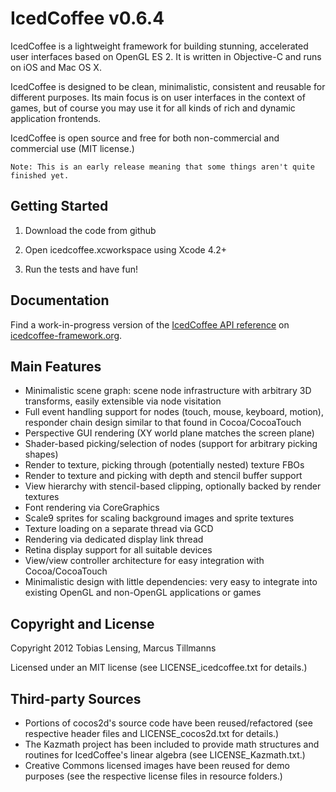 IcedCoffee v0.6.4
=================

IcedCoffee is a lightweight framework for building stunning, accelerated user interfaces based
on OpenGL ES 2. It is written in Objective-C and runs on iOS and Mac OS X.

IcedCoffee is designed to be clean, minimalistic, consistent and reusable for different purposes.
Its main focus is on user interfaces in the context of games, but of course you may use it for
all kinds of rich and dynamic application frontends.

IcedCoffee is open source and free for both non-commercial and commercial use (MIT license.)

	Note: This is an early release meaning that some things aren't quite finished yet.


Getting Started
---------------

1. Download the code from github

2. Open icedcoffee.xcworkspace using Xcode 4.2+

3. Run the tests and have fun!


Documentation
-------------

Find a work-in-progress version of the [IcedCoffee API reference](http://icedcoffee-framework.org/docs)
on [icedcoffee-framework.org](http://icedcoffee-framework.org).


Main Features
-------------

  * Minimalistic scene graph: scene node infrastructure with arbitrary 3D transforms,
    easily extensible via node visitation
  * Full event handling support for nodes (touch, mouse, keyboard, motion), responder
    chain design similar to that found in Cocoa/CocoaTouch
  * Perspective GUI rendering (XY world plane matches the screen plane)
  * Shader-based picking/selection of nodes (support for arbitrary picking shapes)
  * Render to texture, picking through (potentially nested) texture FBOs
  * Render to texture and picking with depth and stencil buffer support
  * View hierarchy with stencil-based clipping, optionally backed by render textures
  * Font rendering via CoreGraphics
  * Scale9 sprites for scaling background images and sprite textures
  * Texture loading on a separate thread via GCD
  * Rendering via dedicated display link thread
  * Retina display support for all suitable devices
  * View/view controller architecture for easy integration with Cocoa/CocoaTouch
  * Minimalistic design with little dependencies: very easy to integrate into existing
    OpenGL and non-OpenGL applications or games


Copyright and License
---------------------

Copyright 2012 Tobias Lensing, Marcus Tillmanns

Licensed under an MIT license (see LICENSE_icedcoffee.txt for details.)


Third-party Sources
-------------------

  * Portions of cocos2d's source code have been reused/refactored (see respective
	  header files and LICENSE_cocos2d.txt for details.)
  * The Kazmath project has been included to provide math structures and
	  routines for IcedCoffee's linear algebra (see LICENSE_Kazmath.txt.)
  * Creative Commons licensed images have been reused for demo purposes (see
	  the respective license files in resource folders.)
